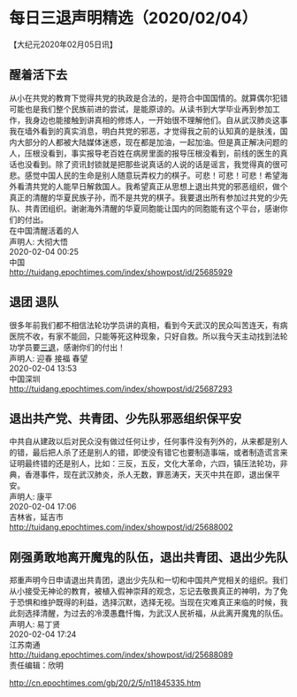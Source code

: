 # 每日三退声明精选（2020/02/04）
  
  
【大纪元2020年02月05日讯】  
## 醒着活下去  
从小在共党的教育下觉得共党的执政是合法的，是符合中国国情的。就算偶尔犯错可能也是我们整个民族前进的尝试，是能原谅的。从读书到大学毕业再到参加工作，我身边也能接触到讲真相的修炼人，一开始很不理解他们。自从武汉肺炎这事我在墙外看到的真实消息，明白共党的邪恶，才觉得我之前的认知真的是肤浅，国内大部分的人都被大陆媒体迷惑，现在都是加油，一起加油。但是真正解决问题的人，压根没看到，事实报导老百姓在病房里面的报导压根没看到，前线的医生的真话也没看到。除了资讯封锁就是把那些说真话的人说的话是谣言，我觉得真的很可悲。感觉中国人民的生命是别人随意玩弄权力的棋子。可悲！可悲！可悲！希望海外看清共党的人能早日解救国人。我希望真正从思想上退出共党的邪恶组织，做个真正的清醒的华夏民族子孙，而不是共党的棋子。我要退出所有参加过共党的少先队、共青团组织。谢谢海外清醒的华夏同胞能让国内的同胞能有这个平台，感谢你们的付出。  
在中国清醒活着的人  
声明人: 大彻大悟  
2020-02-04 00:25  
中国  
<a href="http://tuidang.epochtimes.com/index/showpost/id/25685929">http://tuidang.epochtimes.com/index/showpost/id/25685929</a>  
## 退团 退队  
很多年前我们都不相信法轮功学员讲的真相，看到今天武汉的民众叫苦连天，有病医院不收，有家不能回，只能等死这种现象，只好自救。所以我今天主动找到法轮功学员要<a href="http://cn.epochtimes.com/gb/tag/%E4%B8%89%E9%80%80.html">三退</a>，感谢你们的付出！  
声明人: 迎春 接福 春望  
2020-02-04 13:53  
中国深圳  
<a href="http://tuidang.epochtimes.com/index/showpost/id/25687293">http://tuidang.epochtimes.com/index/showpost/id/25687293</a>  
## 退出共产党、共青团、少先队邪恶组织保平安  
中共自从建政以后对民众没有做过任何让步，任何事件没有列外的，从来都是别人的错，最后把人杀了还是别人的错，即使没有错它也要制造事端，或者制造谎言来证明最终错的还是别人，比如：三反，五反，文化大革命，六四，镇压法轮功，非典，香港事件，现在武汉肺炎，杀人无数，罪恶涛天，天灭中共在即，退出保平安。  
声明人: 康平  
2020-02-04 17:06  
吉林省，延吉市  
<a href="http://tuidang.epochtimes.com/index/showpost/id/25688002">http://tuidang.epochtimes.com/index/showpost/id/25688002</a>  
## 刚强勇敢地离开魔鬼的队伍，退出共青团、退出少先队  
郑重声明今日申请退出共青团，退出少先队和一切和中国共产党相关的组织。我们从小接受无神论的教育，被植入假神崇拜的观念，忘记去敬畏真正的神明，为了免于恐惧和维护既得的利益，选择沉默，选择无视。当现在灾难真正来临的时候，我此刻选择清醒，为过去的冷漠愚蠢忏悔，为武汉人民祈福，从此离开魔鬼的队伍。  
声明人: 易丁贤  
2020-02-04 17:24  
江苏南通  
<a href="http://tuidang.epochtimes.com/index/showpost/id/25688089">http://tuidang.epochtimes.com/index/showpost/id/25688089</a>  
责任编辑：欣明  
  
  
  
http://cn.epochtimes.com/gb/20/2/5/n11845335.htm
